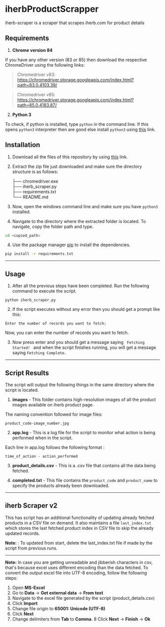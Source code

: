 # iherbProductScrapper

iherb-scraper is a scraper that scrapes iherb.com for product details 


## Requirements

1. **Chrome version 84**

If you have any other version (83 or 85) then download the respective ChromeDriver using the following links:	

> Chromedriver v83: https://chromedriver.storage.googleapis.com/index.html?path=83.0.4103.39/	

> Chromedriver v85: https://chromedriver.storage.googleapis.com/index.html?path=85.0.4183.87/	

2. **Python 3** 	

To check, if python is installed, type <code>python</code> in the command line. If this opens <code>python3</code> interpreter then are good else install <code>python3</code> using [this](https://www.python.org/downloads/) link.

## Installation

1. Download all the files of this repository by using [this](https://github.com/itl-projects/iherbProductScrapper/archive/master.zip) link.

2. Extract the zip file just downloaded and make sure the directory structure is as follows:


    ├── chromedriver.exe               
    ├── iherb_scraper.py                                        
    ├── requirements.txt                  
    └── README.md

3. Now, open the windows command line and make sure you have <code>python3</code> installed. 


4. Navigate to the directory where the extracted folder is located. To navigate, copy the folder path and type.

```bash
cd <copied_path>
```

4. Use the package manager [pip](https://pip.pypa.io/en/stable/) to install the dependencies.

```bash
pip install -r requirements.txt
```

-------------------------------------------------------------------------------------------------------------------------------

## Usage

1. After all the previous steps have been completed. Run the following command to execute the script.

```
python iherb_scraper.py
```
2. If the script executes without any error then you should get a prompt like this:

```
Enter the number of records you want to fetch: 
```

Now, you can enter the number of records you want to fetch.

3. Now press enter and you should get a message saying <code> Fetching Started! </code> and when the script finishes running, you will get a message saying <code>Fetching Complete.</code>
-------------------------------------------------------------------------------------------------------------------------------

## Script Results

The script will output the following things in the same directory where the script is located.

1. **images** - This folder contains high-resolution images of all the product images available on iherb product page. 

The naming convention followed for image files:

``` 
product_code-image_number.jpg
```

2. **app.log** - This is a log file for the script to monitor what action is being performed when in the script. 

Each line in app.log follows the following format :

```
time_of_action - action_performed
```

3. **product_details.csv** - This is a .csv file that contains all the data being fetched. 

4. **completed.txt** - This file contains the <code>product_code</code> and <code>product_name</code> to specify the products already been downloaded.

<hr>

## iherb Scraper v2

This has script has an additional functionality of updating already fetched products in a CSV file on demand. It also maintains a file <code>last_index.txt</code> which stores the last fetched product index in CSV file to skip the already updated records. 

**Note:** : To updated from start, delete the last_index.txt file if made by the script from previous runs.

<hr>

**Note:**
In case you are getting unreadable and jibberish characters in csv, that's because excel uses different encoding than the data fetched. To convert the output excel file into UTF-8 encoding, follow the following steps:

1. Open **MS-Excel**
2. Go to **Data** -> **Get external data** -> **From text**
3. Navigate to the excel file generated by the script (product_details.csv) 
4. Click **Import**
5. Change file origin to **65001: Unicode (UTF-8)**
6. Click **Next**
7. Change delimiters from **Tab** to **Comma**.
8  Click **Next** -> **Finish** -> **Ok**

